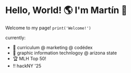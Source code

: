 # Hello, World! 🌎 I'm Martín 👋

<!--
**mnunezvan/mnunezvan** is a ✨ _special_ ✨ repository because its `README.md` (this file) appears on your GitHub profile.

Here are some ideas to get you started:

- 🔭 I’m currently working on ...
- 🌱 I’m currently learning ...
- 👯 I’m looking to collaborate on ...
- 🤔 I’m looking for help with ...
- 💬 Ask me about ...
- 📫 How to reach me: ...
- 😄 Pronouns: ...
- ⚡ Fun fact: ...
-->

Welcome to my page! `print('Welcome!')`

currently:
- 👾 curriculum @ marketing @ codédex
- 🎨 graphic information technlogoy @ arizona state
- 🏆 MLH Top 50!
- ‼️ hackNY '25
